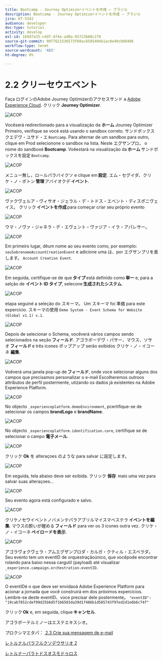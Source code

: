 ```yaml
---
title: Bootcamp - Journey Optimizerイベントを作成 — ブラジル
description: Bootcamp - Journey Optimizerイベントを作成 — ブラジル
jira: KT-5342
audience: developer
doc-type: tutorial
activity: develop
exl-id: 1b9d7a35-cddf-4f4a-ad0a-95723b00c278
source-git-commit: 90f7621536573f60ac6585404b1ac0e49cb08496
workflow-type: tm+mt
source-wordcount: '463'
ht-degree: 0%

---
```


# 2.2 クリーセウエベント

Faça ログインのAdobe Journey Optimizerのアクセスサンド a [Adobe Experience Cloud](https://experience.adobe.com). クリック **Journey Optimizer**.

![ACOP](./images/acophome.png)

Vocêserá redirectionado para a visualização da **ホーム** Journey Optimizer Primeiro, verifique se vocé está usando o sandbox correto. サンドボックスクエデヴ・ユサド・エ `Bootcamp`. Para alternar de um sandbox para outro, clique em Prod selecionone o sandbox na lista. Neste エグザンプロ， o nome do sandboxé **Bootcamp**. Voêestará na visualização da **ホーム** サンドボックスを設定 `Bootcamp`.

![ACOP](./images/acoptriglp.png)

メニュー無し，ロールパラバイクソ e clique em **設定**. エム・セグイダ、クリケ・ノ・ボトン **管理** アバイオクデ **イベント**.

![ACOP](./images/acopmenu.png)

ヴァクヴェルア・ヴィサオ・ジェラル・デ・トドス・エベント・ディスポニヴェイス。 クリック **イベントを作成** para começar criar seu próprio evento

![ACOP](./images/emptyevent.png)

ウマ・ノヴァ・ジャネラ・デ・エヴェント・ヴァジア・イラ・アパレサー。

![ACOP](./images/emptyevent1.png)

Em primeiro lugar, dêum nome ao seu evento como, por exemplo: `seuSobrenomeAccountCreationEvent` e adicione uma は、por エグザンプリを表します。 `Account Creation Event`.

![ACOP](./images/eventdescription.png)

Em seguida, certifique-se de que **タイプ** está definido como **単一** e, para a selção de **イベント ID タイプ**, selecone **生成されたシステム**.

![ACOP](./images/eventidtype.png)

etapa seguiné a seleção do スキーマ。 Um スキーマ foi 準備 para este expercício. スキーマの使用 `Demo System - Event Schema for Website (Global v1.1) v.1`.

![ACOP](./images/eventschema.png)

Depois de selecionar o Schema, vocêverá vários campos sendo selecionados na seção **フィールド**. アゴラボーデヴ・パサー、マウス、ソサオ **フィールド** e três icones ポップアップ serão exibidos クリケ・ノ・イコーネ **編集**.

![ACOP](./images/eventpayload.png)

Voêverá uma janela pop-up de **フィールド**, onde voce selecionar alguns dos campos que precisamos personalizar o e-mail Escolheremos outroos attributos de perfil postermente, utizando os dados já existentes na Adobe Experience Platform.

![ACOP](./images/eventfields.png)

No objecto `_experienceplatform.demoEnvironment`, pcertifique-se de selecionar os campos **brandLogo** e **brandName**.

![ACOP](./images/eventpayloadbr.png)

No objecto `_experienceplatform.identification.core`, certifique se de selecionar o campo **電子メール**.

![ACOP](./images/eventpayloadbrid.png)

クリック **Ok** を alteraçoes のような para salvar に設定します。

![ACOP](./images/saveok.png)

Em seguida, tela abaixo deve ser exibida. クリック **保存**  mais uma vez para salvar suas alteraçoes...

![ACOP](./images/eventsave.png)

Seu evento agora está configurado e salvo.

![ACOP](./images/eventdone.png)

クリケノセウイベントノバメンテパラアブリルマイスマベステラ **イベントを編集**. マウスの酔いが醒める **フィールド** para ver os 3 icones outra vez. クリケ・ノ・イコーネ **ペイロードを表示**.

![ACOP](./images/viewevent.png)

アゴラヴォクヴェラ・アムエグザンプロダ・カルガ・クティル・エスペラダ。
Seu evento tem um eventID de orquestraçãoúnico, que vocêpode encontrar rolando para baixo nessa cargutil (payload) até visualizar `_experience.campaign.orchestration.eventID`.

![ACOP](./images/payloadeventID.png)

O eventIDé o que deve ser envidaoà Adobe Experience Platform para acionar a jornada que você construirá em dos próximos expercícios. Lembre-se deste eventID、voce precisar dele postermente。
`"eventID": "19cab7852cdef99d25b6d5f1b6503da39d1f486b1d585743f97ed2d1e6b6c74f"`

クリック **Ok** e, em seguida, clique **キャンセル**.

アゴラボーテルミノーはエステエキスシオ。

プロクシマエタパ： [ 2.3 Crie sua mensagem de e-mail](./ex3.md)

[レトルナルパラフルクソデウサリオ 2](./uc2.md)

[レトルナーパラトドスオスモドゥロス](../../overview.md)
